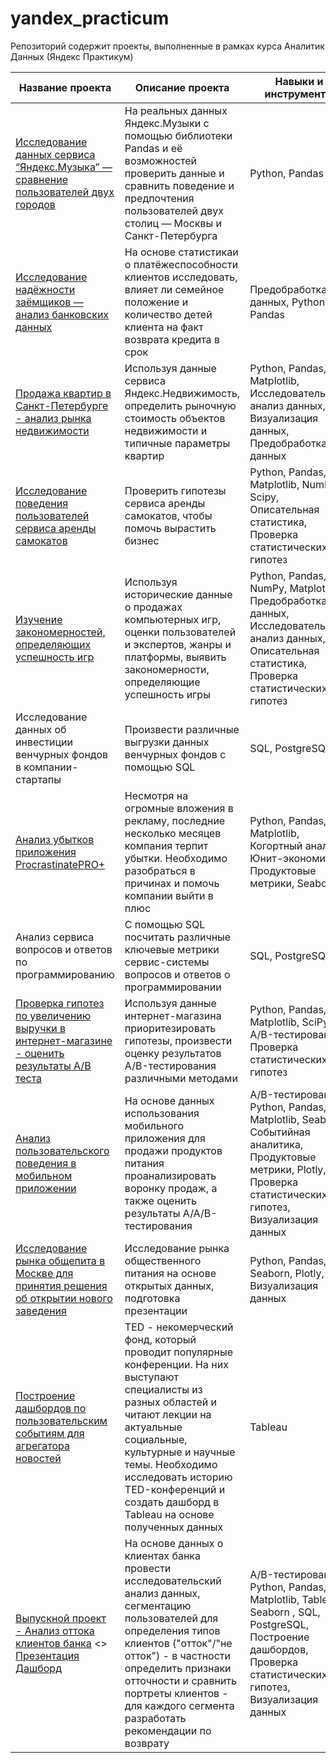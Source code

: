 # yandex_practicum
Репозиторий содержит проекты, выполненные в рамках курса Аналитик Данных (Яндекс Практикум)


| Название проекта  | Описание проекта | Навыки и инструменты
| ----------------- | ---------------- | ------------------- |
| [Исследование данных сервиса “Яндекс.Музыка” — сравнение пользователей двух городов](https://github.com/fedoseevva/yandex_practicum/blob/main/1_music_by_cities/music_by_cities.ipynb) | На реальных данных Яндекс.Музыки c помощью библиотеки Pandas и её возможностей проверить данные и сравнить поведение и предпочтения пользователей двух столиц — Москвы и Санкт-Петербурга | Python, Pandas |
| [Исследование надёжности заёмщиков — анализ банковских данных](https://github.com/fedoseevva/yandex_practicum/blob/main/2_reliability_of_borrowers/reliability_of_borrowers.ipynb) | На основе статистикаи о платёжеспособности клиентов исследовать, влияет ли семейное положение и количество детей клиента на факт возврата кредита в срок | Предобработка данных, Python, Pandas |
| [Продажа квартир в Санкт-Петербурге - анализ рынка недвижимости](https://github.com/fedoseevva/yandex_practicum/blob/main/3_real_estate/real_estate.ipynb) | Используя данные сервиса Яндекс.Недвижимость, определить рыночную стоимость объектов недвижимости и типичные параметры квартир | Python, Pandas, Matplotlib, Исследовательский анализ данных, Визуализация данных, Предобработка данных |
| [Исследование поведения пользователей сервиса аренды самокатов](https://github.com/fedoseevva/yandex_practicum/blob/main/4_scooter_rent/scooter_rental.ipynb) | Проверить гипотезы сервиса аренды самокатов, чтобы помочь вырастить бизнес | Python, Pandas, Matplotlib, NumPy, Scipy, Описательная статистика, Проверка статистических гипотез |
| [Изучение закономерностей, определяющих успешность игр](https://github.com/fedoseevva/yandex_practicum/blob/main/5_video_games/video_games_market.ipynb) | Используя исторические данные о продажах компьютерных игр, оценки пользователей и экспертов, жанры и платформы, выявить закономерности, определяющие успешность игры | Python, Pandas, NumPy, Matplotlib, Предобработка данных, Исследовательский анализ данных, Описательная статистика, Проверка статистических гипотез |
| Исследование данных об инвестиции венчурных фондов в компании-стартапы | Произвести различные выгрузки данных венчурных фондов с помощью SQL | SQL, PostgreSQL |
| [Анализ убытков приложения ProcrastinatePRO+](https://github.com/fedoseevva/yandex_practicum/blob/main/6_influx_of_users/influx_of_users.ipynb) | Несмотря на огромные вложения в рекламу, последние несколько месяцев компания терпит убытки. Необходимо разобраться в причинах и помочь компании выйти в плюс | Python, Pandas, Matplotlib, Когортный анализ, Юнит-экономика, Продуктовые метрики, Seaborn |
| Анализ сервиса вопросов и ответов по программированию | С помощью SQL посчитать различные ключевые метрики сервис-системы вопросов и ответов о программировании | SQL, PostgreSQL |
| [Проверка гипотез по увеличению выручки в интернет-магазине - оценить результаты A/B теста](https://github.com/fedoseevva/yandex_practicum/blob/main/7_ab_test/ab_test.ipynb) | Используя данные интернет-магазина приоритезировать гипотезы, произвести оценку результатов A/B-тестирования различными методами | Python, Pandas, Matplotlib, SciPy, A/B-тестирование, Проверка статистических гипотез |
| [Анализ пользовательского поведения в мобильном приложении](https://github.com/fedoseevva/yandex_practicum/blob/main/8_aab_test/aab_test.ipynb) | На основе данных использования мобильного приложения для продажи продуктов питания проанализировать воронку продаж, а также оценить результаты A/A/B-тестирования |  A/B-тестирование, Python, Pandas, Matplotlib, Seaborn, Событийная аналитика, Продуктовые метрики, Plotly, Проверка статистических гипотез, Визуализация данных |
| [Исследование рынка общепита в Москве для принятия решения об открытии нового заведения](https://github.com/fedoseevva/yandex_practicum/blob/main/9_catering_market/catering_market.ipynb) | Исследование рынка общественного питания на основе открытых данных, подготовка презентации | Python, Pandas, Seaborn, Plotly, Визуализация данных |
| [Построение дашбордов по пользовательским событиям для агрегатора новостей](https://public.tableau.com/views/_16962071055180/sheet23?:language=en-US&:display_count=n&:origin=viz_share_link) | TED - некомерческий фонд, который проводит популярные конференции. На них выступают специалисты из разных областей и читают лекции на актуальные социальные, культурные и научные темы. Необходимо исследовать историю TED-конференций и создать дашборд в Tableau на основе полученных данных | Tableau |
| [Выпускной проект - Анализ оттока клиентов банка](https://github.com/fedoseevva/yandex_practicum/blob/main/13_final/churn_banks.ipynb) <>  [Презентация]()  [Дашборд](https://public.tableau.com/views/clientbyproduct/Dashboard1?:language=en-US&:display_count=n&:origin=viz_share_link)| На основе данных о клиентах банка провести исследовательский анализ данных, сегментацию пользователей для определения типов клиентов ("отток"/"не отток") - в частности определить признаки отточности и сравнить портреты клиентов - для каждого сегмента разработать рекомендации по возврату | A/B-тестирование, Python, Pandas, Matplotlib, Tableau, Seaborn , SQL, PostgreSQL, Построение дашбордов, Проверка статистических гипотез, Визуализация данных |
